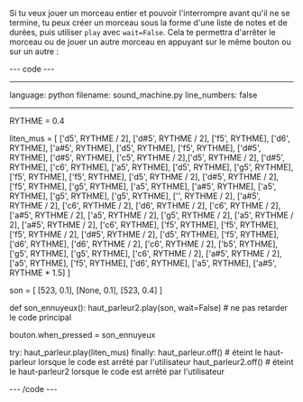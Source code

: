 Si tu veux jouer un morceau entier et pouvoir l'interrompre avant qu'il ne se termine, tu peux créer un morceau sous la forme d'une liste de notes et de durées, puis utiliser `play` avec `wait=False`. Cela te permettra d'arrêter le morceau ou de jouer un autre morceau en appuyant sur le même bouton ou sur un autre :

--- code ---

---
language: python
filename: sound_machine.py
line_numbers: false

---
RYTHME = 0.4

liten_mus = [ ['d5', RYTHME / 2], ['d#5', RYTHME / 2], ['f5', RYTHME], ['d6', RYTHME], ['a#5', RYTHME], ['d5', RYTHME],
              ['f5', RYTHME], ['d#5', RYTHME], ['d#5', RYTHME], ['c5', RYTHME / 2],['d5', RYTHME / 2], ['d#5', RYTHME],
              ['c6', RYTHME], ['a5', RYTHME], ['d5', RYTHME], ['g5', RYTHME], ['f5', RYTHME], ['f5', RYTHME], ['d5', RYTHME / 2],
              ['d#5', RYTHME / 2], ['f5', RYTHME], ['g5', RYTHME], ['a5', RYTHME], ['a#5', RYTHME], ['a5', RYTHME], ['g5', RYTHME],
              ['g5', RYTHME], ['', RYTHME / 2], ['a#5', RYTHME / 2], ['c6', RYTHME / 2], ['d6', RYTHME / 2], ['c6', RYTHME / 2],
              ['a#5', RYTHME / 2], ['a5', RYTHME / 2], ['g5', RYTHME / 2], ['a5', RYTHME / 2], ['a#5', RYTHME / 2], ['c6', RYTHME],
              ['f5', RYTHME], ['f5', RYTHME], ['f5', RYTHME / 2], ['d#5', RYTHME / 2], ['d5', RYTHME], ['f5', RYTHME], ['d6', RYTHME],
              ['d6', RYTHME / 2], ['c6', RYTHME / 2], ['b5', RYTHME], ['g5', RYTHME], ['g5', RYTHME], ['c6', RYTHME / 2],
              ['a#5', RYTHME / 2], ['a5', RYTHME], ['f5', RYTHME], ['d6', RYTHME], ['a5', RYTHME], ['a#5', RYTHME * 1.5] ]

son = [ [523, 0.1], [None, 0.1], [523, 0.4] ]

def son_ennuyeux():
    haut_parleur2.play(son, wait=False) # ne pas retarder le code principal

bouton.when_pressed = son_ennuyeux

try:
    haut_parleur.play(liten_mus)
finally:
    haut_parleur.off() # éteint le haut-parleur lorsque le code est arrêté par l'utilisateur
    haut_parleur2.off() # éteint le haut-parleur2 lorsque le code est arrêté par l'utilisateur

--- /code ---
